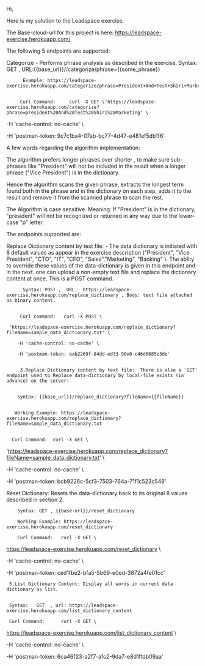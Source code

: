 Hi,


Here is my solution to the Leadspace exercise.

The Base-cloud-url for this project is here:  https://leadspace-exercise.herokuapp.com/

The following 5 endpoints are supported:



Categorize  - Performs phrase analysis as described in the exercise.                                                                                                              Syntax:  GET , URL:{{base_url}}//categorize/phrase={{some_phrase}}


          Example: https://leadspace-exercise.herokuapp.com/categorize/phrase=President+And+Test+Shiri+Marketing


         Curl Command:     curl -X GET \'https://leadspace-exercise.herokuapp.com/categorize?phrase=president%20And%20Test%20Shiri%20Marketing' \

 -H 'cache-control: no-cache' \

 -H 'postman-token: 9c7c1ba4-07ab-bc77-4d47-e481ef5db1f6'


A few words regarding the algorithm implementation:  


The algorithm prefers longer phrases over shorter , to make sure sub-phrases like "President" will not be included in the result when a longer phrase ("Vice President") is in the dictionary. 




Hence the algorithm scans the given phrase, extracts the longest term found both in the phrase and in the dictionary on each step, adds it to the result and remove it from the scanned phrase to scan the rest.




The Algorithm is case sensitive. Meaning: If "President" is in the dictionary, "president" will not be recognized or returned in any way due to the lower-case "p" letter. 


The endpoints supported are:



Replace Dictionary content by text file: - The data dictionary is initiated with 8 default values as appear in the exercise description ("President", "Vice President", "CTO", "IT", "CFO", "Sales","Marketing", "Banking" ).                                                                                                                      The ablity to override these values of the data-dictionary is given in this endpoint and in the next. one can upload a non-empty text file and replace the dictionary content at once. This is a POST command. 


        

          Syntax: POST ,  URL:  https://leadspace-exercise.herokuapp.com/replace_dictionary , Body: text file attached as binary content.


         Curl command:   curl -X POST \

     'https://leadspace-exercise.herokuapp.com/replace_dictionary?fileName=sample_data_dictionary.txt' \

        -H 'cache-control: no-cache' \

        -H 'postman-token: eab2269f-84dd-ed33-90e0-c46d6685e3de'


         3.Replace Dictionary content by text file:  There is also a 'GET' endpoint used to Replace data-dictionary by local-file exists (in        advance) on the server:


        Syntax: {{base_url}}/replace_dictionary?fileName={{fileName}}


       Working Example: https://leadspace-exercise.herokuapp.com/replace_dictionary?fileName=sample_data_dictionary.txt


      Curl Command:  curl -X GET \

 'https://leadspace-exercise.herokuapp.com/replace_dictionary?fileName=sample_data_dictionary.txt' \

 -H 'cache-control: no-cache' \

 -H 'postman-token: bcb9226c-5cf3-7503-764a-71f1c523c549'



Reset Dictionary: Resets the data-dictionary back to its original 8 values described in section 2.


        Syntax: GET , {{base-url}}/reset_dictionary

        Working Example: https://leadspace-exercise.herokuapp.com/reset_dictionary

        Curl Command:   curl -X GET \

 https://leadspace-exercise.herokuapp.com/reset_dictionary \

 -H 'cache-control: no-cache' \

 -H 'postman-token: ced1fbe2-bfa5-5b69-e0ed-3872a4fe01cc'



     5.List Dictionary Content: Display all words in current data dictionary as list.


     Syntax:   GET  , url: https://leadspace-exercise.herokuapp.com/list_dictionary_content

     Curl Command:      curl -X GET \

 https://leadspace-exercise.herokuapp.com/list_dictionary_content \

 -H 'cache-control: no-cache' \

 -H 'postman-token: 6ca46123-a2f7-afc2-9da7-e8d1ffdb09aa'





